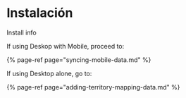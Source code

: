 # Instalación

Install info



If using Deskop with Mobile, proceed to:

{% page-ref page="syncing-mobile-data.md" %}



If using Desktop alone, go to:

{% page-ref page="adding-territory-mapping-data.md" %}



